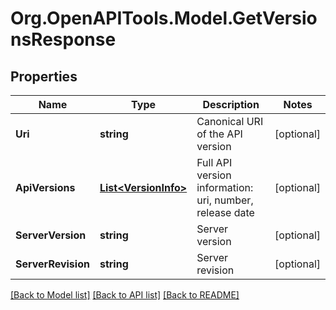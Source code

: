 
# Org.OpenAPITools.Model.GetVersionsResponse

## Properties

Name | Type | Description | Notes
------------ | ------------- | ------------- | -------------
**Uri** | **string** | Canonical URI of the API version | [optional] 
**ApiVersions** | [**List&lt;VersionInfo&gt;**](VersionInfo.md) | Full API version information: uri, number, release date | [optional] 
**ServerVersion** | **string** | Server version | [optional] 
**ServerRevision** | **string** | Server revision | [optional] 

[[Back to Model list]](../README.md#documentation-for-models)
[[Back to API list]](../README.md#documentation-for-api-endpoints)
[[Back to README]](../README.md)

